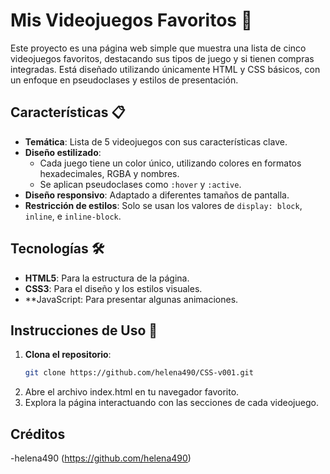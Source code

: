# Mis Videojuegos Favoritos 🌟

Este proyecto es una página web simple que muestra una lista de cinco videojuegos favoritos, destacando sus tipos de juego y si tienen compras integradas. Está diseñado utilizando únicamente HTML y CSS básicos, con un enfoque en pseudoclases y estilos de presentación.

## Características 📋

- **Temática**: Lista de 5 videojuegos con sus características clave.
- **Diseño estilizado**:
  - Cada juego tiene un color único, utilizando colores en formatos hexadecimales, RGBA y nombres.
  - Se aplican pseudoclases como `:hover` y `:active`.
- **Diseño responsivo**: Adaptado a diferentes tamaños de pantalla.
- **Restricción de estilos**: Solo se usan los valores de `display: block`, `inline`, e `inline-block`.

## Tecnologías 🛠️

- **HTML5**: Para la estructura de la página.
- **CSS3**: Para el diseño y los estilos visuales.
- **JavaScript: Para presentar algunas animaciones.

## Instrucciones de Uso 🚀

1. **Clona el repositorio**:
   ```bash
   git clone https://github.com/helena490/CSS-v001.git
2. Abre el archivo index.html en tu navegador favorito.
3. Explora la página interactuando con las secciones de cada videojuego.

## Créditos
-helena490 (https://github.com/helena490)
